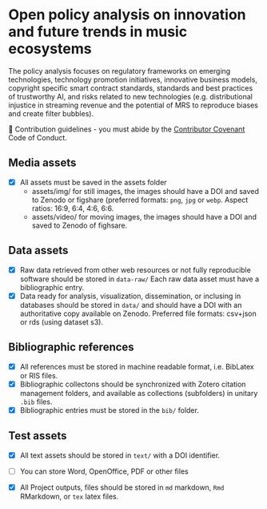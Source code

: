 # Open policy analysis on innovation and future trends in music ecosystems

The policy analysis focuses on regulatory frameworks on emerging technologies, technology promotion initiatives, innovative business models, copyright specific smart contract standards, standards and best practices of trustworthy AI, and risks related to new technologies (e.g. distributional injustice in streaming revenue and the potential of MRS to reproduce biases and create filter bubbles).

🌈 Contribution guidelines - you must abide by the [Contributor Covenant](https://www.contributor-covenant.org/version/2/1/code_of_conduct/) Code of Conduct.

## Media assets
- [x] All assets must be saved in the assets folder 
    - assets/img/ for still images, the images should have a DOI and saved to Zenodo or figshare (preferred formats: `png`, `jpg` or `webp`. Aspect ratios: 16:9, 6:4, 4:6, 6:6. 
    - assets/video/ for moving images, the images should have a DOI and saved to Zenodo of fighsare.
    
 ## Data assets
- [x] Raw data retrieved from other web resources or not fully reproducible software should be stored in `data-raw/`  Each raw data asset must have a bibliographic entry.
- [x] Data ready for analysis, visualization, dissemination, or inclusing in databases should be stored in `data/` and should have a DOI with an authoritative copy available on Zenodo. Preferred file formats: csv+json or rds (using dataset s3). 

## Bibliographic references
- [x] All references must be stored in machine readable format, i.e. BibLatex or RIS files.
- [x] Bibliographic collectons should be synchronized with Zotero citation management folders, and available as collections (subfolders) in unitary `.bib` files. 
- [x] Bibliographic entries must be stored in the `bib/` folder.

## Test assets 
- [x] All text assets should be stored in `text/` with a DOI identifier. 
- [ ] You can store Word, OpenOffice, PDF or other files
- [x] All Project outputs, files should be stored in `md` markdown, `Rmd` RMarkdown, or `tex` latex files.  


  
  
